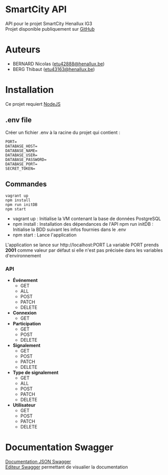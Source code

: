 # SmartCity API
API pour le projet SmartCity Henallux IG3 <br/>
Projet disponible publiquement sur [GitHub](https://github.com/ThibBer/smartcity_api)

# Auteurs
- BERNARD Nicolas (etu42888@henallux.be)
- BERG Thibaut (etu43163@henallux.be)

# Installation
Ce projet requiert [NodeJS](https://nodejs.org/en/)

## .env file
Créer un fichier .env à la racine du projet qui contient :<br/>

```
PORT=
DATABASE_HOST=
DATABASE_NAME=
DATABASE_USER=
DATABASE_PASSWORD=
DATABASE_PORT=
SECRET_TOKEN=
```

## Commandes
```
vagrant up
npm install
npm run initDB
npm start
```

- vagrant up : Initialise la VM contenant la base de données PostgreSQL
- npm install : Installation des dépendances de l'API
  npm run initDB : Initialise la BDD suivant les infos fournies dans le .env
- npm start : Lance l'application

L'application se lance sur http://localhost:PORT
La variable PORT prends **2001** comme valeur par défaut si elle n'est pas précisée dans les variables d'environnement

### API
- **Événement**
  - GET
  - ALL
  - POST
  - PATCH
  - DELETE
- **Connexion**
  - GET
- **Participation**
  - GET
  - POST
  - DELETE
- **Signalement**
  - GET
  - POST
  - PATCH
  - DELETE
- **Type de signalement**
  - GET
  - ALL
  - POST
  - PATCH
  - DELETE
- **Utilisateur**
  - GET
  - POST
  - PATCH
  - DELETE
  
# Documentation Swagger
[Documentation JSON Swagger](./swagger/spec.json) <br/>
[Editeur Swagger](https://editor.swagger.io/) permettant de visualier la documentation
